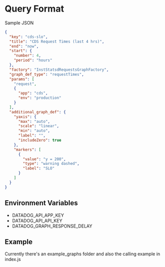 # Query Format

Sample JSON

```json
{
  "key": "cds-slo",
  "title": "CDS Request Times (last 4 hrs)",
  "end": "now",
  "start": {
    "number": 4,
    "period": "hours"
  },
  "factory": "InstStatsdRequestsGraphFactory",
  "graph_def_type": "requestTimes",
  "params": [
    "request",
    {
      "app": "cds",
      "env": "production"
    }
  ],
  "additional_graph_def": {
    "yaxis": {
      "max": "auto",
      "scale": "linear",
      "min": "auto",
      "label": "",
      "includeZero": true
    },
    "markers": [
      {
        "value": "y = 200",
        "type": "warning dashed",
        "label": "SLO"
      }
    ]
  }
}
```

## Environment Variables

- DATADOG_API_APP_KEY
- DATADOG_API_API_KEY
- DATADOG_GRAPH_RESPONSE_DELAY

## Example

Currently there's an example_graphs folder and also the calling example in index.js
